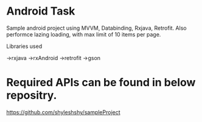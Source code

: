 # Android Task

Sample android project using MVVM, Databinding, Rxjava, Retrofit.
Also performce lazing loading, with max limit of 10 items per page.

Libraries used

->rxjava
->rxAndroid
->retrofit
->gson


# Required APIs can be found in below repositry. 

https://github.com/shyleshshy/sampleProject
